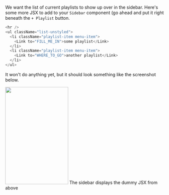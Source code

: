 We want the list of current playlists to show up over in the sidebar. Here's some more JSX to add to your `Sidebar` component (go ahead and put it right beneath the `+ Playlist` button.

```js
<hr />
<ul className="list-unstyled">
  <li className="playlist-item menu-item">
    <Link to="FILL_ME_IN">some playlist</Link>
  </li>
  <li className="playlist-item menu-item">
    <Link to="WHERE_TO_GO">another playlist</Link>
  </li>
</ul>

```
It won't do anything yet, but it should look something like the screenshot below.

<img src="http://i.imgur.com/R3M98E0.png" style="width:200px;height:308px">

<guide>
The sidebar displays the dummy JSX from above
</guide>